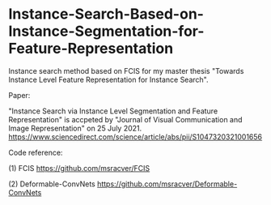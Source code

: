 # Instance-Search-Based-on-Instance-Segmentation-for-Feature-Representation
Instance search method based on FCIS for my master thesis "Towards Instance Level Feature Representation for Instance Search".


Paper:

"Instance Search via Instance Level Segmentation and Feature Representation" is accpeted by "Journal of Visual Communication and Image Representation" on 25 July 2021. https://www.sciencedirect.com/science/article/abs/pii/S1047320321001656


Code reference:

(1) FCIS https://github.com/msracver/FCIS

(2) Deformable-ConvNets https://github.com/msracver/Deformable-ConvNets
